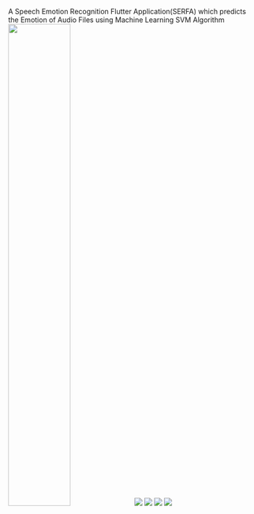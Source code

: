 A Speech Emotion Recognition Flutter Application(SERFA) which predicts the Emotion of Audio Files using Machine Learning SVM Algorithm
<img src="https://your-image-url.type](https://user-images.githubusercontent.com/54525660/193305280-0b717aff-e497-4d50-aaf9-99a3fe4bd32a.jpeg" width="50%" height="50%">
![](https://user-images.githubusercontent.com/54525660/193305280-0b717aff-e497-4d50-aaf9-99a3fe4bd32a.jpeg)
![](https://user-images.githubusercontent.com/54525660/193305299-c68ae640-2c41-48b5-be11-23dbaa41b66f.jpeg)
![](https://user-images.githubusercontent.com/54525660/193305314-06a5bb74-8053-463d-aa14-3933a3848be2.jpeg)
![](https://user-images.githubusercontent.com/54525660/193305322-778a0b1d-b1a9-4b79-afb6-7ace29d0add0.jpeg)
